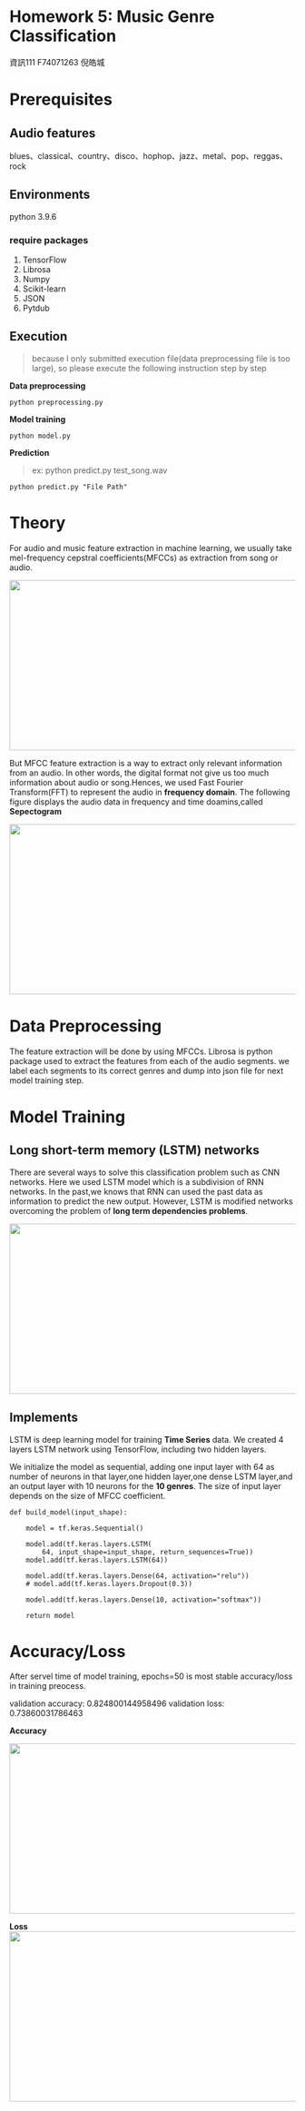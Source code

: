 # Homework 5: Music Genre Classification
資訊111 F74071263 倪皓城
# Prerequisites
## Audio features
blues、classical、country、disco、hophop、jazz、metal、pop、reggas、rock
## Environments
python 3.9.6
### require packages
1. TensorFlow
2. Librosa
3. Numpy
4. Scikit-learn
5. JSON
6. Pytdub
## Execution
> because I only submitted execution file(data preprocessing file is too large), so please execute the following instruction step by step

**Data preprocessing**
```
python preprocessing.py
```
**Model training**
```
python model.py
```
**Prediction**
> ex: python predict.py test_song.wav
```
python predict.py "File Path"

```
# Theory
For audio and music feature extraction in machine learning, we usually take mel-frequency cepstral coefficients(MFCCs) as extraction from song or audio.

<img src="https://i.imgur.com/W5zQd7V.jpg" width="600" height="300" />

But MFCC feature extraction is a way to extract only relevant information from an audio. In other words, the digital format not give us too much information about audio or song.Hences, we used Fast Fourier Transform(FFT) to represent the audio in **frequency domain**. The following figure displays the audio data in frequency and time doamins,called **Sepectogram**

<img src="https://i.imgur.com/3HA5Kkd.jpg" width="600" height="300" />

# Data Preprocessing
The feature extraction will be done by using MFCCs. Librosa is python package used to extract the features from each of the audio segments. we label each segments to its correct genres and dump into json file for next model training step.
# Model Training
## Long short-term memory (LSTM) networks
There are several ways to solve this classification problem such as CNN networks. Here we used LSTM model which is a subdivision of RNN networks. In the past,we knows that RNN can used the past data as information to predict the new output. However, LSTM is modified networks overcoming the problem of **long term dependencies problems**.

<img src="https://i.imgur.com/oohoYNs.jpg" width="600" height="300" />

## Implements
LSTM is deep learning model for training **Time Series** data. We created 4 layers LSTM network using TensorFlow, including two hidden layers.

We initialize the model as sequential, adding one input layer with 64 as number of neurons in that layer,one hidden layer,one dense LSTM layer,and an output layer with 10 neurons for the **10 genres**. The size of input layer depends on the size of MFCC coefficient. 
```
def build_model(input_shape):

    model = tf.keras.Sequential()

    model.add(tf.keras.layers.LSTM(
        64, input_shape=input_shape, return_sequences=True))
    model.add(tf.keras.layers.LSTM(64))

    model.add(tf.keras.layers.Dense(64, activation="relu"))
    # model.add(tf.keras.layers.Dropout(0.3))

    model.add(tf.keras.layers.Dense(10, activation="softmax"))

    return model

```
# Accuracy/Loss
After servel time of model training, epochs=50 is most stable accuracy/loss in training preocess.

validation accuracy: 0.824800144958496
validation loss: 0.73860031786463

**Accuracy**

<img src="https://i.imgur.com/uRR1zhn.png" width="600" height="300" />

**Loss**
<img src="https://i.imgur.com/epoW3O8.png" width="600" height="300" />
